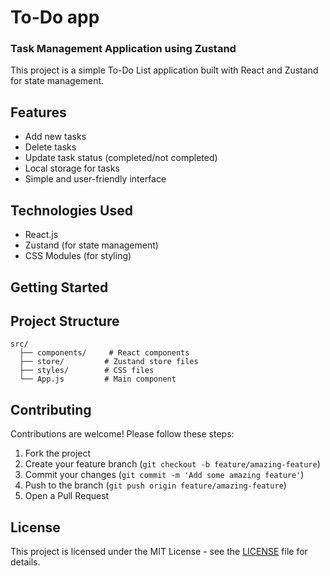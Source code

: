 # To-Do app 

### Task Management Application using Zustand

This project is a simple To-Do List application built with React and Zustand for state management.

## Features

- Add new tasks
- Delete tasks
- Update task status (completed/not completed)
- Local storage for tasks
- Simple and user-friendly interface

## Technologies Used

- React.js
- Zustand (for state management)
- CSS Modules (for styling)

## Getting Started


## Project Structure

```
src/
  ├── components/     # React components
  ├── store/         # Zustand store files
  ├── styles/        # CSS files
  └── App.js         # Main component
```
## Contributing

Contributions are welcome! Please follow these steps:
1. Fork the project
2. Create your feature branch (`git checkout -b feature/amazing-feature`)
3. Commit your changes (`git commit -m 'Add some amazing feature'`)
4. Push to the branch (`git push origin feature/amazing-feature`)
5. Open a Pull Request

## License

This project is licensed under the MIT License - see the [LICENSE](LICENSE) file for details.


